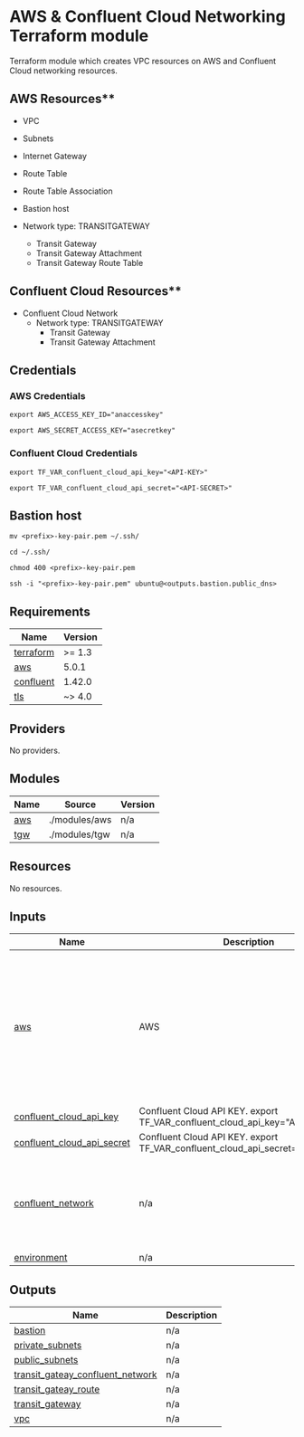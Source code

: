 # AWS & Confluent Cloud Networking Terraform module

Terraform module which creates VPC resources on AWS and Confluent Cloud networking resources.

## AWS Resources**

* VPC
* Subnets
* Internet Gateway
* Route Table
* Route Table Association
* Bastion host
  
* Network type: TRANSITGATEWAY
  * Transit Gateway
  * Transit Gateway Attachment
  * Transit Gateway Route Table

## Confluent Cloud Resources**

* Confluent Cloud Network
  * Network type: TRANSITGATEWAY
    * Transit Gateway
    * Transit Gateway Attachment
  
## Credentials

### AWS Credentials

`export AWS_ACCESS_KEY_ID="anaccesskey"`

`export AWS_SECRET_ACCESS_KEY="asecretkey"`

### Confluent Cloud Credentials

`export TF_VAR_confluent_cloud_api_key="<API-KEY>"`  

`export TF_VAR_confluent_cloud_api_secret="<API-SECRET>"`

## Bastion host

`mv <prefix>-key-pair.pem ~/.ssh/`

`cd ~/.ssh/`

`chmod 400 <prefix>-key-pair.pem`

`ssh -i "<prefix>-key-pair.pem" ubuntu@<outputs.bastion.public_dns>`

<!-- BEGIN_TF_DOCS -->
## Requirements

| Name | Version |
|------|---------|
| <a name="requirement_terraform"></a> [terraform](#requirement\_terraform) | >= 1.3 |
| <a name="requirement_aws"></a> [aws](#requirement\_aws) | 5.0.1 |
| <a name="requirement_confluent"></a> [confluent](#requirement\_confluent) | 1.42.0 |
| <a name="requirement_tls"></a> [tls](#requirement\_tls) | ~> 4.0 |

## Providers

No providers.

## Modules

| Name | Source | Version |
|------|--------|---------|
| <a name="module_aws"></a> [aws](#module\_aws) | ./modules/aws | n/a |
| <a name="module_tgw"></a> [tgw](#module\_tgw) | ./modules/tgw | n/a |

## Resources

No resources.

## Inputs

| Name | Description | Type | Default | Required |
|------|-------------|------|---------|:--------:|
| <a name="input_aws"></a> [aws](#input\_aws) | AWS | <pre>object({<br>    region = string<br>    prefix = string<br>    owner = string<br>    vpc = object({<br>      number_of_public_subnets = number<br>      number_of_private_subnets = number <br>    })<br>    instance = object({<br>        name = string<br>        type = string <br>    })<br>  })</pre> | n/a | yes |
| <a name="input_confluent_cloud_api_key"></a> [confluent\_cloud\_api\_key](#input\_confluent\_cloud\_api\_key) | Confluent Cloud API KEY. export TF\_VAR\_confluent\_cloud\_api\_key="API\_KEY" | `string` | n/a | yes |
| <a name="input_confluent_cloud_api_secret"></a> [confluent\_cloud\_api\_secret](#input\_confluent\_cloud\_api\_secret) | Confluent Cloud API KEY. export TF\_VAR\_confluent\_cloud\_api\_secret="API\_SECRET" | `string` | n/a | yes |
| <a name="input_confluent_network"></a> [confluent\_network](#input\_confluent\_network) | n/a | <pre>object({<br>    display_name = string  <br>    connection_type = string<br>    cidr = optional(string)<br>    zones = optional(list(string))<br>    dns = optional(string)<br>  })</pre> | n/a | yes |
| <a name="input_environment"></a> [environment](#input\_environment) | n/a | `string` | `"dev"` | no |

## Outputs

| Name | Description |
|------|-------------|
| <a name="output_bastion"></a> [bastion](#output\_bastion) | n/a |
| <a name="output_private_subnets"></a> [private\_subnets](#output\_private\_subnets) | n/a |
| <a name="output_public_subnets"></a> [public\_subnets](#output\_public\_subnets) | n/a |
| <a name="output_transit_gateay_confluent_network"></a> [transit\_gateay\_confluent\_network](#output\_transit\_gateay\_confluent\_network) | n/a |
| <a name="output_transit_gateay_route"></a> [transit\_gateay\_route](#output\_transit\_gateay\_route) | n/a |
| <a name="output_transit_gateway"></a> [transit\_gateway](#output\_transit\_gateway) | n/a |
| <a name="output_vpc"></a> [vpc](#output\_vpc) | n/a |
<!-- END_TF_DOCS -->